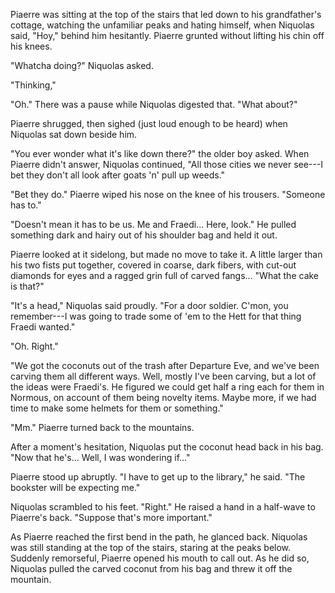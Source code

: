 Piaerre was sitting at the top of the stairs that led down to his
grandfather's cottage, watching the unfamiliar peaks and hating himself,
when Niquolas said, "Hoy," behind him hesitantly. Piaerre grunted
without lifting his chin off his knees.

"Whatcha doing?" Niquolas asked.

"Thinking,"

"Oh." There was a pause while Niquolas digested that. "What about?"

Piaerre shrugged, then sighed (just loud enough to be heard) when
Niquolas sat down beside him.

"You ever wonder what it's like down there?" the older boy asked. When
Piaerre didn't answer, Niquolas continued, "All those cities we never
see---I bet they don't all look after goats 'n' pull up weeds."

"Bet they do." Piaerre wiped his nose on the knee of his trousers.
"Someone has to."

"Doesn't mean it has to be us. Me and Fraedi... Here, look." He pulled
something dark and hairy out of his shoulder bag and held it out.

Piaerre looked at it sidelong, but made no move to take it. A little
larger than his two fists put together, covered in coarse, dark fibers,
with cut-out diamonds for eyes and a ragged grin full of carved fangs...
"What the cake is that?"

"It's a head," Niquolas said proudly. "For a door soldier. C'mon, you
remember---I was going to trade some of 'em to the Hett for that thing
Fraedi wanted."

"Oh. Right."

"We got the coconuts out of the trash after Departure Eve, and we've
been carving them all different ways. Well, mostly I've been carving,
but a lot of the ideas were Fraedi's. He figured we could get half a
ring each for them in Normous, on account of them being novelty items.
Maybe more, if we had time to make some helmets for them or something."

"Mm." Piaerre turned back to the mountains.

After a moment's hesitation, Niquolas put the coconut head back in his
bag. "Now that he's... Well, I was wondering if..."

Piaerre stood up abruptly. "I have to get up to the library," he said.
"The bookster will be expecting me."

Niquolas scrambled to his feet. "Right." He raised a hand in a half-wave
to Piaerre's back. "Suppose that's more important."

As Piaerre reached the first bend in the path, he glanced back. Niquolas
was still standing at the top of the stairs, staring at the peaks below.
Suddenly remorseful, Piaerre opened his mouth to call out. As he did so,
Niquolas pulled the carved coconut from his bag and threw it off the
mountain.

